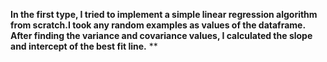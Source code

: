 **In the first type, I tried to implement a simple linear regression algorithm from scratch.I took any random examples as values of the dataframe.
After finding the variance and covariance  values, I calculated the slope and intercept of the best fit line.**
**
